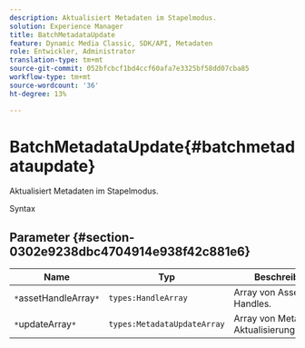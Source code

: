 ```yaml
---
description: Aktualisiert Metadaten im Stapelmodus.
solution: Experience Manager
title: BatchMetadataUpdate
feature: Dynamic Media Classic, SDK/API, Metadaten
role: Entwickler, Administrator
translation-type: tm+mt
source-git-commit: 052bfcbcf1bd4ccf60afa7e3325bf58dd07cba85
workflow-type: tm+mt
source-wordcount: '36'
ht-degree: 13%

---
```



# BatchMetadataUpdate{#batchmetadataupdate}

Aktualisiert Metadaten im Stapelmodus.

Syntax

## Parameter {#section-0302e9238dbc4704914e938f42c881e6}

| Name | Typ | Beschreibung |
|---|---|---|
| `*`assetHandleArray`*` | `types:HandleArray` | Array von Asset-Handles. |
| `*`updateArray`*` | `types:MetadataUpdateArray` | Array von Metadaten-Aktualisierungshandeln. |

